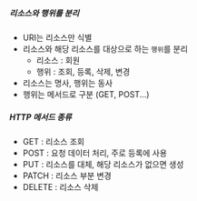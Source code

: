 ##### 리소스와 행위를 분리
- URI는 리소스만 식별
- 리소스와 해당 리소스를 대상으로 하는 `행위`를 분리
  - 리소스 : 회원
  - 행위 : 조회, 등록, 삭제, 변경
- 리소스는 명사, 행위는 동사
- 행위는 메서드로 구분 (GET, POST...)

##### HTTP 메서드 종류
- GET : 리소스 조회
- POST : 요청 데이터 처리, 주로 등록에 사용
- PUT : 리소스를 대체, 해당 리소스가 없으면 생성
- PATCH : 리소스 부분 변경
- DELETE : 리소스 삭제